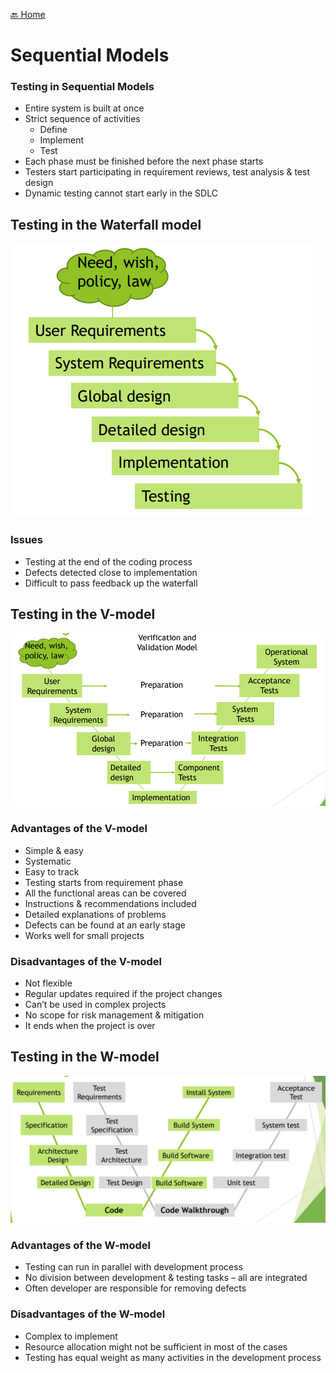 [🔙 Home](../home.md)

# Sequential Models

### Testing in Sequential Models

* Entire system is built at once
* Strict sequence of activities
  * Define
  * Implement
  * Test
* Each phase must be finished before the next phase starts
* Testers start participating in requirement reviews, test analysis & test
  design
* Dynamic testing cannot start early in the SDLC


## Testing in the Waterfall model
![image2.png](assets/image2.png)

### Issues
* Testing at the end of the coding process
* Defects detected close to implementation
* Difficult to pass feedback up the waterfall

## Testing in the V-model
![image3.png](assets/image3.png)

### Advantages of the V-model
* Simple & easy
* Systematic
* Easy to track
* Testing starts from requirement phase
* All the functional areas can be covered
* Instructions & recommendations included
* Detailed explanations of problems
* Defects can be found at an early stage
* Works well for small projects

### Disadvantages of the V-model
* Not flexible
* Regular updates required if the project changes
* Can’t be used in complex projects
* No scope for risk management & mitigation
* It ends when the project is over

## Testing in the W-model
![image4.png](assets/image4.png)

### Advantages of the W-model
* Testing can run in parallel with development process
* No division between development & testing tasks – all are integrated
* Often developer are responsible for removing defects

### Disadvantages of the W-model
* Complex to implement
* Resource allocation might not be sufficient in most of the cases
* Testing has equal weight as many activities in the development process